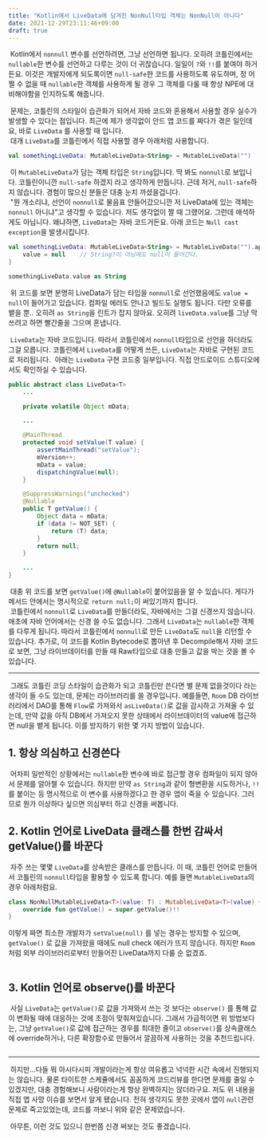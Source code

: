 ```yaml
---
title: "Kotlin에서 LiveData에 담겨진 NonNull타입 객체는 NonNull이 아니다"
date: 2021-12-29T23:11:46+09:00
draft: true
---
```

&nbsp;Kotlin에서 `nonnull` 변수를 선언하려면, 그냥 선언하면 됩니다. 오히려 코틀린에서는 `nullable`한 변수를 선언하고 다루는 것이 더 귀찮습니다. 일일이 `?`와 `!!`를 붙여야 하거든요. 이것은 개발자에게 되도록이면 `null-safe`한 코드를 사용하도록 유도하며, 정 어쩔 수 없을 때 `nullable`한 객체를 사용하게 될 경우 그 객체를 다룰 때 항상 NPE에 대비해야함을 인지하도록 해줍니다.

&nbsp;문제는, 코틀린의 스타일이 습관화가 되어서 자바 코드와 혼용해서 사용할 경우 실수가 발생할 수 있다는 점입니다. 최근에 제가 생각없이 안드 앱 코드를 짜다가 겪은 일인데요, 바로 `LiveData` 를 사용할 때 입니다.  
&nbsp;대개 `LiveData`를 코틀린에서 직접 사용할 경우 아래처럼 사용합니다.
```kotlin
val somethingLiveData: MutableLiveData<String> = MutableLiveData("")
```

&nbsp;이 `MutableLiveData`가 담는 객체 타입은 `String`입니다. 딱 봐도 `nonnull`로 보입니다. 코틀린이니깐 `null-safe` 하겠지 라고 생각하게 만듭니다. 근데 저거, `null-safe`하지 않습니다. 경험이 많으신 분들은 대충 눈치 까셨을겁니다.  
&nbsp;"뭔 개소리냐, 선언이 `nonnull`로 물음표 안들어갔으니깐 저 LiveData에 있는 객체는 `nonnull` 아니냐"고 생각할 수 있습니다. 저도 생각없이 짤 때 그랬어요. 그런데 애석하게도 아닙니다. 왜냐하면, `LiveData`는 자바 코드거든요. 아래 코드는 `Null cast exception`을 발생시킵니다.
```kotlin
val somethingLiveData: MutableLiveData<String> = MutableLiveData("").apply {
    value = null    // String?이 아님에도 null이 들어간다.
}

somethingLiveData.value as String
```

&nbsp;위 코드를 보면 분명히 LiveData가 담는 타입을 `nonnull`로 선언했음에도 `value = null`이 들어가고 있습니다. 컴파일 에러도 안나고 빌드도 실행도 됩니다. 다만 오류를 뱉을 뿐.. 오히려 `as String`을 린트가 잡지 않아요. 오히려 `liveData.value`를 그냥 막 쓰려고 하면 빨간줄을 그으며 혼냅니다.

&nbsp;`LiveData`는 자바 코드입니다. 따라서 코틀린에서 `nonnull`타입으로 선언을 하더라도 그걸 모릅니다. 코틀린에서 `LiveData`를 어떻게 쓰든, `LiveData`는 자바로 구현된 코드로 처리됩니다.
&nbsp;아래는 `LiveData` 구현 코드중 일부입니다. 직접 안드로이드 스튜디오에서도 확인하실 수 있습니다.
```java
public abstract class LiveData<T> 
    ...

    private volatile Object mData;

    ...

    @MainThread
    protected void setValue(T value) {
        assertMainThread("setValue");
        mVersion++;
        mData = value;
        dispatchingValue(null);
    }

    @SuppressWarnings("unchecked")
    @Nullable
    public T getValue() {
        Object data = mData;
        if (data != NOT_SET) {
            return (T) data;
        }
        return null;
    }

    ...
}
```

&nbsp;대충 위 코드를 보면 `getValue()`에 `@Nullable`이 붙어있음을 알 수 있습니다. 게다가 메서드 안에서는 명시적으로 `return null;`이 써있기까지 합니다.  
&nbsp;코틀린에서 `nonnull`로 `LiveData`를 만들더라도, 자바에서는 그걸 신경쓰지 않습니다. 애초에 자바 언어에서는 신경 쓸 수도 없습니다. 그래서 `LiveData`는 `nullable`한 객체를 다루게 됩니다. 따라서 코틀린에서 `nonnull`로 만든 `LiveData`도 `null`을 리턴할 수 있습니다. 추가로, 이 코드를 Kotlin Bytecode로 뽑아낸 후 Decompile해서 자바 코드로 보면, 그냥 라이브데이터를 만들 때 Raw타입으로 대충 만들고 값을 박는 것을 볼 수 있습니다.

---
&nbsp;그래도 코틀린 코딩 스타일이 습관화가 되고 코틀린만 쓴다면 별 문제 없을것이다 라는 생각이 들 수도 있는데, 문제는 라이브러리를 쓸 경우입니다. 예를들면, `Room` DB 라이브러리에서 DAO를 통해 `Flow`로 가져와서 `asLiveData()`로 값을 감시하고 가져올 수 있는데, 만약 값을 아직 DB에서 가져오지 못한 상태에서 라이브데이터의 value에 접근하면 null을 뱉게 됩니다. 이를 방지하기 위한 몇 가지 방법이 있습니다.

## 1. 항상 의심하고 신경쓴다
&nbsp;어차피 일반적인 상황에서는 `nullable`한 변수에 바로 접근할 경우 컴파일이 되지 않아서 문제를 알아챌 수 있습니다. 하지만 만약 `as String`과 같이 형변환을 시도하거나, `!!`를 붙이는 등 명시적으로 이 변수를 사용하겠다고 한 경우 앱이 죽을 수 있습니다. 그러므로 뭔가 이상하다 싶으면 의심부터 하고 신경을 써봅니다.

## 2. Kotlin 언어로 LiveData 클래스를 한번 감싸서 getValue()를 바꾼다
&nbsp;자주 쓰는 몇몇 `LiveData`를 상속받은 클래스를 만듭니다. 이 때, 코틀린 언어로 만들어서 코틀린의 `nonnull`타입을 활용할 수 있도록 합니다. 예를 들면 `MutableLiveData`의 경우 아래처럼요.
```kotlin
class NonNullMutableLiveData<T>(value: T) : MutableLiveData<T>(value) {
    override fun getValue() = super.getValue()!!
}
```
이렇게 짜면 최소한 개발자가 `setValue(null)` 를 넣는 경우는 방지할 수 있으며, `getValue()` 로 값을 가져왔을 때에도 null check 에러가 뜨지 않습니다. 하지만 `Room` 처럼 외부 라이브러리로부터 만들어진 LiveData까지 다룰 순 없겠죠.

```kotlin


```

## 3. Kotlin 언어로 observe()를 바꾼다
&nbsp;사실 `LiveData`는 `getValue()`로 값을 가져와서 쓰는 것 보다는 `observe()` 를 통해 값이 변화될 때에 대응하는 것에 초점이 맞춰져있습니다. 그래서 가급적이면 위 방법보다는, 그냥 `getValue()`로 값에 접근하는 경우를 최대한 줄이고 `observe()`를 상속클래스에 override하거나, 다른 확장함수로 만들어서 깔끔하게 사용하는 것을 추천드립니다.
```kotlin

```

---

&nbsp;하지만...다들 뭐 아시다시피 개발이라는게 항상 여유롭고 넉넉한 시간 속에서 진행되지는 않습니다. 물론 타이트한 스케쥴에서도 꼼꼼하게 코드리뷰를 한다면 문제를 줄일 수 있겠지만, 대충 경험해보니 사람이라는게 항상 완벽하지는 않더라구요. 저도 위 내용을 직접 앱 사망 이슈를 보면서 알게 됐습니다. 전혀 생각지도 못한 곳에서 앱이 `null`관련 문제로 죽고있었는데, 코드를 까보니 위와 같은 문제였습니다.

&nbsp;아무튼, 이런 것도 있으니 한번쯤 신경 써보는 것도 좋겠습니다.